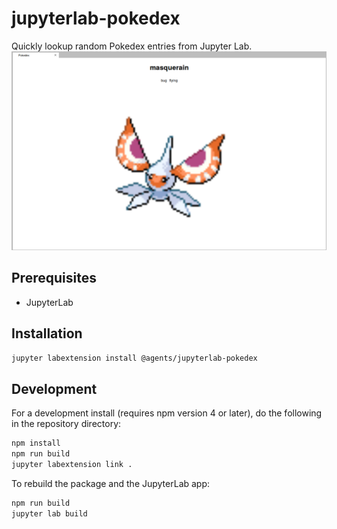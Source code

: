 # jupyterlab-pokedex

Quickly lookup random Pokedex entries from Jupyter Lab.
![Demo image showing the pokedex entry of Masquerain](img/demo.png)

## Prerequisites

* JupyterLab

## Installation

```bash
jupyter labextension install @agents/jupyterlab-pokedex
```

## Development

For a development install (requires npm version 4 or later), do the following in the repository directory:

```bash
npm install
npm run build
jupyter labextension link .
```

To rebuild the package and the JupyterLab app:

```bash
npm run build
jupyter lab build
```


